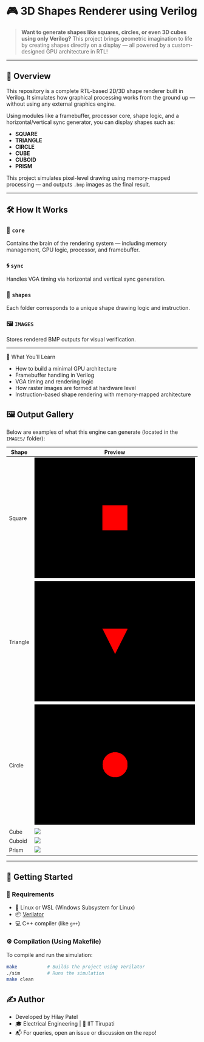 # 🎮 3D Shapes Renderer using Verilog

> **Want to generate shapes like squares, circles, or even 3D cubes using only Verilog?** This project brings geometric imagination to life by creating shapes directly on a display — all powered by a custom-designed GPU architecture in RTL!

---

## 🧠 Overview

This repository is a complete RTL-based 2D/3D shape renderer built in Verilog. It simulates how graphical processing works from the ground up — without using any external graphics engine.

Using modules like a framebuffer, processor core, shape logic, and a horizontal/vertical sync generator, you can display shapes such as:

-  **SQUARE**
-  **TRIANGLE**
-  **CIRCLE**
-  **CUBE**
-  **CUBOID**
-  **PRISM**

This project simulates pixel-level drawing using memory-mapped processing — and outputs `.bmp` images as the final result.

---

## 🛠️ How It Works

### 🧠 `core`
Contains the brain of the rendering system — including memory management, GPU logic, processor, and framebuffer.

### 🌀 `sync`
Handles VGA timing via horizontal and vertical sync generation.

### 🎨 `shapes`
Each folder corresponds to a unique shape drawing logic and instruction.

### 🖼️ `IMAGES`
Stores rendered BMP outputs for visual verification.

---

🧠 What You’ll Learn
- How to build a minimal GPU architecture
- Framebuffer handling in Verilog
- VGA timing and rendering logic
- How raster images are formed at hardware level
- Instruction-based shape rendering with memory-mapped architecture

## 🖼️ Output Gallery

Below are examples of what this engine can generate (located in the `IMAGES/` folder):

| Shape    | Preview                        |
|----------|--------------------------------|
| Square   | ![](./IMAGES/SQUARE.bmp)       |
| Triangle | ![](./IMAGES/triangle.bmp)     |
| Circle   | ![](./IMAGES/circle.bmp)       |
| Cube     | ![](./IMAGES/cube.bmp)         |
| Cuboid   | ![](./IMAGES/cuboid.bmp)       |
| Prism    | ![](./IMAGES/prism.bmp)        |

---

## 🚀 Getting Started

### 🧰 Requirements

- 🐧 Linux or WSL (Windows Subsystem for Linux)
- 📦 [Verilator](https://verilator.org/)
- 💻 C++ compiler (like `g++`)

### ⚙️ Compilation (Using Makefile)

To compile and run the simulation:

```bash
make           # Builds the project using Verilator
./sim          # Runs the simulation
make clean
```

## ✍️ Author
- Developed by Hilay Patel
- 🎓 Electrical Engineering | 🏫 IIT Tirupati
- 📬 For queries, open an issue or discussion on the repo!
